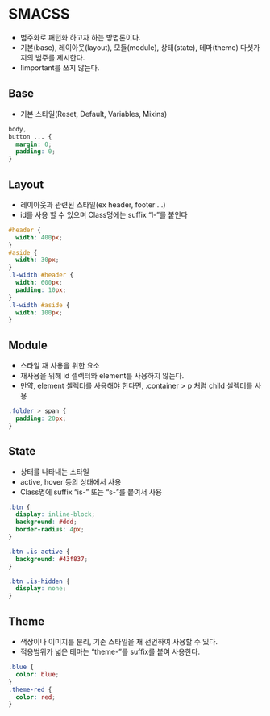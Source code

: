 # SMACSS

- 범주화로 패턴화 하고자 하는 방법론이다.
- 기본(base), 레이아웃(layout), 모듈(module), 상태(state), 테마(theme) 다섯가지의 범주를 제시한다.
- !important를 쓰지 않는다.

## Base

- 기본 스타일(Reset, Default, Variables, Mixins)

```css
body,
button ... {
  margin: 0;
  padding: 0;
}
```

## Layout

- 레이아웃과 관련된 스타일(ex header, footer …)
- id를 사용 할 수 있으며 Class명에는 suffix “l-”를 붙인다

```css
#header {
  width: 400px;
}
#aside {
  width: 30px;
}
.l-width #header {
  width: 600px;
  padding: 10px;
}
.l-width #aside {
  width: 100px;
}
```

## Module

- 스타일 재 사용을 위한 요소
- 재사용을 위해 id 셀렉터와 element를 사용하지 않는다.
- 만약, element 셀렉터를 사용해야 한다면, .container > p 처럼 child 셀렉터를 사용

```css
.folder > span {
  padding: 20px;
}
```

## State

- 상태를 나타내는 스타일
- active, hover 등의 상태에서 사용
- Class명에 suffix “is-” 또는 “s-”를 붙여서 사용

```css
.btn {
  display: inline-block;
  background: #ddd;
  border-radius: 4px;
}

.btn .is-active {
  background: #43f837;
}

.btn .is-hidden {
  display: none;
}
```

## Theme

- 색상이나 이미지를 분리, 기존 스타일을 재 선언하여 사용할 수 있다.
- 적용범위가 넓은 테마는 “theme-”를 suffix를 붙여 사용한다.

```css
.blue {
  color: blue;
}
.theme-red {
  color: red;
}
```
